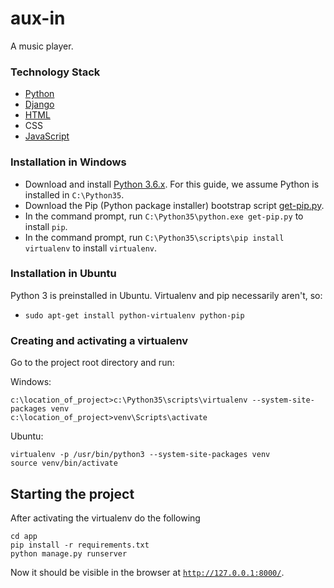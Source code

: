 # aux-in
A music player.

### Technology Stack

* [Python](https://www.python.org/)
* [Django](https://www.djangoproject.com/)
* [HTML](https://html.com/)
* CSS
* [JavaScript](https://www.javascript.com/)

### Installation in Windows

* Download and install [Python
  3.6.x](https://www.python.org/ftp/python/3.6.8/python-3.6.8.exe).  For this
  guide, we assume Python is installed in `C:\Python35`.
* Download the Pip (Python package installer) bootstrap script
  [get-pip.py](https://bootstrap.pypa.io/get-pip.py).
* In the command prompt, run `C:\Python35\python.exe get-pip.py` to install
  `pip`.
* In the command prompt, run `C:\Python35\scripts\pip install virtualenv` to
  install `virtualenv`.

### Installation in Ubuntu

Python 3 is preinstalled in Ubuntu. Virtualenv and pip necessarily aren't, so:

* `sudo apt-get install python-virtualenv python-pip`

### Creating and activating a virtualenv

Go to the project root directory and run:

Windows:

```
c:\location_of_project>c:\Python35\scripts\virtualenv --system-site-packages venv
c:\location_of_project>venv\Scripts\activate
```

Ubuntu:

```
virtualenv -p /usr/bin/python3 --system-site-packages venv
source venv/bin/activate
```

Starting the project
--------------------

After activating the virtualenv do the following

```
cd app
pip install -r requirements.txt
python manage.py runserver
```

Now it should be visible in the browser at
[`http://127.0.0.1:8000/`](http://127.0.0.1:8000/).

